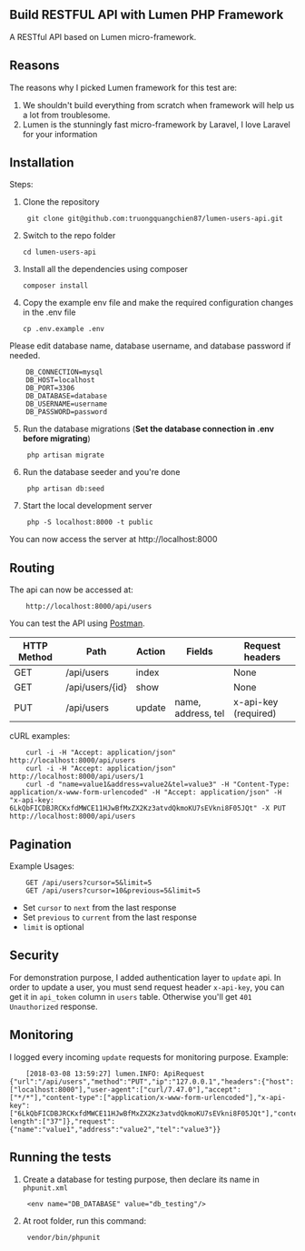 ## Build RESTFUL API with Lumen PHP Framework

A RESTful API based on Lumen micro-framework.

## Reasons

The reasons why I picked Lumen framework for this test are:

1. We shouldn't build everything from scratch when framework will help us a lot from troublesome.
2. Lumen is the stunningly fast micro-framework by Laravel, I love Laravel for your information

## Installation

Steps:
1. Clone the repository

        git clone git@github.com:truongquangchien87/lumen-users-api.git
    
2. Switch to the repo folder
   
       cd lumen-users-api
   
3. Install all the dependencies using composer
   
       composer install
   
4. Copy the example env file and make the required configuration changes in the .env file
   
       cp .env.example .env
       
Please edit database name, database username, and database password if needed.

        DB_CONNECTION=mysql
        DB_HOST=localhost
        DB_PORT=3306
        DB_DATABASE=database
        DB_USERNAME=username
        DB_PASSWORD=password
       
5. Run the database migrations (**Set the database connection in .env before migrating**)

        php artisan migrate

6. Run the database seeder and you're done
   
        php artisan db:seed

7. Start the local development server

        php -S localhost:8000 -t public

You can now access the server at http://localhost:8000

## Routing

The api can now be accessed at: 

        http://localhost:8000/api/users
        
You can test the API using [Postman](https://www.getpostman.com/).

| HTTP Method	| Path              | Action    | Fields            | Request headers       |
| -----         | -----             | -----     | -------------     | ---------             |
| GET           | /api/users        | index     |                   | None                  |
| GET           | /api/users/{id}   | show      |                   | None                  |
| PUT           | /api/users        | update    | name, address, tel| x-api-key (required)  |

cURL examples:

        curl -i -H "Accept: application/json" http://localhost:8000/api/users
        curl -i -H "Accept: application/json" http://localhost:8000/api/users/1
        curl -d "name=value1&address=value2&tel=value3" -H "Content-Type: application/x-www-form-urlencoded" -H "Accept: application/json" -H "x-api-key: 6LkQbFICDBJRCKxfdMWCE11HJwBfMxZX2Kz3atvdQkmoKU7sEVkni8F05JQt" -X PUT http://localhost:8000/api/users

## Pagination

Example Usages:

        GET /api/users?cursor=5&limit=5
        GET /api/users?cursor=10&previous=5&limit=5

- Set `cursor` to `next` from the last response
- Set `previous` to `current` from the last response
- `limit` is optional


## Security

For demonstration purpose, I added authentication layer to `update` api. 
In order to update a user, you must send request header `x-api-key`, you can get it in `api_token` column in `users` table.
Otherwise you'll get `401 Unauthorized` response.

## Monitoring

I logged every incoming `update` requests for monitoring purpose. Example:

        [2018-03-08 13:59:27] lumen.INFO: ApiRequest {"url":"/api/users","method":"PUT","ip":"127.0.0.1","headers":{"host":["localhost:8000"],"user-agent":["curl/7.47.0"],"accept":["*/*"],"content-type":["application/x-www-form-urlencoded"],"x-api-key":["6LkQbFICDBJRCKxfdMWCE11HJwBfMxZX2Kz3atvdQkmoKU7sEVkni8F05JQt"],"content-length":["37"]},"request":{"name":"value1","address":"value2","tel":"value3"}}

## Running the tests

1. Create a database for testing purpose, then declare its name in `phpunit.xml`

        <env name="DB_DATABASE" value="db_testing"/>

2. At root folder, run this command:

        vendor/bin/phpunit
        

